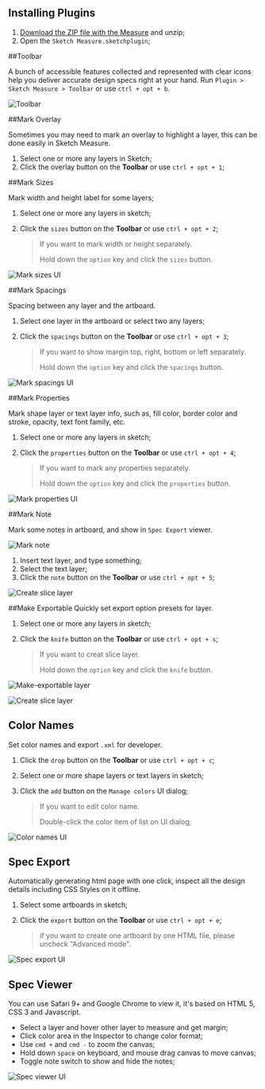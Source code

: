 ## Installing Plugins

1. [Download the ZIP file with the Measure](https://github.com/utom/sketch-measure/archive/master.zip) and unzip;
2. Open the `Sketch Measure.sketchplugin`;



##Toolbar

A bunch of accessible features collected and represented with clear icons help you deliver accurate design specs right at your hand.
Run `Plugin > Sketch Measure > Toolbar` or use `ctrl + opt + b`.

![Toolbar](http://utom.design/measure/docs/toolbar.png)



##Mark Overlay

Sometimes you may need to mark an overlay to highlight a layer, this can be done easily in Sketch Measure.

1. Select one or more any layers in Sketch;
2. Click the overlay button on the **Toolbar** or use `ctrl + opt + 1`;



##Mark Sizes

Mark width and height label for some layers;

1. Select one or more any layers in sketch;

2. Click the `sizes` button on the **Toolbar** or use `ctrl + opt + 2`;

   > If you want to mark width or height separately.
   >
   > Hold down the `option` key and click the `sizes` button.


![Mark sizes UI](http://utom.design/measure/docs/mark-sizes.png)


##Mark Spacings

Spacing between any layer and the artboard.

1. Select one layer in the artboard or select two any layers;

2. Click the `spacings` button on the **Toolbar** or use `ctrl + opt + 3`; 

   > If you want to show margin top, right, bottom or left separately.
   >
   > Hold down the `option` key and click the `spacings` button.

![Mark spacings UI](http://utom.design/measure/docs/mark-spacings.png)



##Mark Properties

Mark shape layer or text layer info, such as, fill color, border color and stroke, opacity, text font family, etc.

1. Select one or more any layers in sketch;

2. Click the `properties` button on the **Toolbar** or use `ctrl + opt + 4`;

   > If you want to mark any properties separately.
   >
   > Hold down the `option` key and click the `properties` button.

![Mark properties UI](http://utom.design/measure/docs/mark-properties.png)



##Mark Note

Mark some notes in artboard, and show in `Spec Export` viewer.

![Mark note](http://utom.design/measure/docs/mark-note.png)

1. Insert text layer, and type something;
2. Select the text layer;
3. Click the `note` button on the **Toolbar** or use `ctrl + opt + 5`;



![Create slice layer](http://utom.design/measure/docs/create-slice-layer.gif)



##Make Exportable
Quickly set export option presets for layer.

1. Select one or more any layers in sketch;

2. Click the `knife` button on the **Toolbar** or use `ctrl + opt + s`;

   > If you want to creat slice layer.
   >
   > Hold down the `option` key and click the `knife` button.


![Make-exportable layer](http://utom.design/measure/docs/make-exportable.gif)

![Create slice layer](http://utom.design/measure/docs/create-slice-layer.gif)

## Color Names

Set color names and export `.xml`  for developer.

1. Click the `drop` button on the **Toolbar** or use `ctrl + opt + c`;

2. Select one or more shape layers or text layers in sketch;

3. Click the `add` button on the `Manage colors` UI dialog;

   > If you want to edit color name.
   >
   > Double-click the color item of list on UI dialog;

![Color names UI](http://utom.design/measure/docs/color-names.png)



## Spec Export

Automatically generating html page with one click, inspect all the design details including CSS Styles on it offline.

1. Select some artboards in sketch;

2. Click the `export` button on the **Toolbar** or use `ctrl + opt + e`;

   > if you want to create one artboard by one HTML file, please uncheck "Advanced mode".

![Spec export UI](http://utom.design/measure/docs/spec-export.png)

## Spec Viewer

You can use Safari 9+ and Google Chrome to view it, it's based on HTML 5, CSS 3 and Javascript.

- Select a layer and hover other layer to measure and get margin; 
- Click color area in the Inspector to change color format;
- Use `cmd +` and `cmd -` to zoom the canvas;
- Hold down `space` on keyboard, and mouse drag canvas to move canvas;
- Toggle note switch to show and hide the notes;

![Spec viewer UI](http://utom.design/measure/docs/spec-viewer.png)